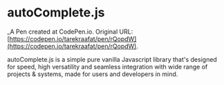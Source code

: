 # autoComplete.js
 _A Pen created at CodePen.io. Original URL: [https://codepen.io/tarekraafat/pen/rQopdW](https://codepen.io/tarekraafat/pen/rQopdW).

 autoComplete.js is a simple pure vanilla Javascript library that's designed for speed, high versatility and seamless integration with wide range of projects & systems, made for users and developers in mind.